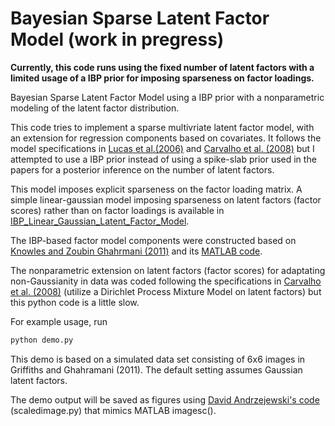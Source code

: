 # Bayesian Sparse Latent Factor Model (work in pregress)

**Currently, this code runs using the fixed number of latent factors with a limited usage of a IBP prior for imposing sparseness on factor loadings.**

Bayesian Sparse Latent Factor Model using a IBP prior with a nonparametric modeling of the latent factor distribution.

This code tries to implement a sparse multivriate latent factor model, with an extension for regression components based on covariates. It follows the model specifications in [Lucas et al.(2006)](http://ftp.stat.duke.edu/WorkingPapers/06-01.pdf) and [Carvalho et al. (2008)](https://www.ncbi.nlm.nih.gov/pmc/articles/PMC3017385/) but I attempted to use a IBP prior instead of using a spike-slab prior used in the papers for a posterior inference on the number of latent factors. 

This model imposes explicit sparseness on the factor loading matrix. A simple linear-gaussian model imposing sparseness on latent factors (factor scores) rather than on factor loadings is available in [IBP_Linear_Gaussian_Latent_Factor_Model](https://github.com/jaehyunjoo/IBP_Linear_Gaussian_Latent_Factor_Model).

The IBP-based factor model components were constructed based on [Knowles and Zoubin Ghahrmani (2011)](https://www.jstor.org/stable/23024862?seq=1#page_scan_tab_contents) and its [MATLAB code](https://github.com/davidaknowles/nsfa).

The nonparametric extension on latent factors (factor scores) for adaptating non-Gaussianity in data was coded following the specifications in [Carvalho et al. (2008)](https://www.ncbi.nlm.nih.gov/pmc/articles/PMC3017385/) (utilize a Dirichlet Process Mixture Model on latent factors) but this python code is a little slow. 

For example usage, run

```python
python demo.py
```
This demo is based on a simulated data set consisting of 6x6 images in Griffiths and Ghahramani (2011). The default setting assumes Gaussian latent factors. 

The demo output will be saved as figures using [David Andrzejewski's code](https://github.com/davidandrzej/PyIBP) (scaledimage.py) that mimics MATLAB imagesc().

